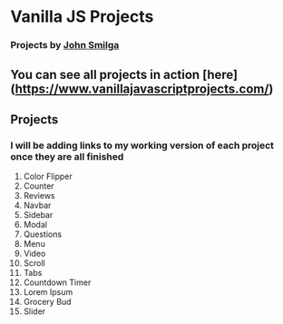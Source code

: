 # Vanilla JS Projects

### Projects by [John Smilga](https://www.johnsmilga.com/) 

## You can see all projects in action [here] (https://www.vanillajavascriptprojects.com/)

## Projects

### I will be adding links to my working version of each project once they are all finished

1. Color Flipper
2. Counter
3. Reviews
4. Navbar
5. Sidebar
6. Modal
7. Questions
8. Menu
9. Video
10. Scroll
11. Tabs
12. Countdown Timer
13. Lorem Ipsum
14. Grocery Bud
15. Slider
